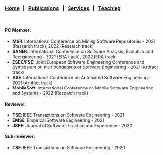 
### [Home](index.md) &nbsp;&nbsp;|&nbsp;&nbsp; [Publications](publications.md) &nbsp;&nbsp;|&nbsp;&nbsp; [Services](services.md) &nbsp;&nbsp;|&nbsp;&nbsp; [Teaching](teaching.md)

<br>

#### PC Member:
- <b>MSR</b>: International Conference on Mining Software Repositories - 2021 (Research track), 2022 (Research track)
- <b>SANER</b>: International Conference on Software Analysis, Evolution and Reengineering - 2021 (ERA track), 2022 (ERA track)
- <b>ESEC/FSE</b>: Joint European Software Engineering Conference and Symposium on the Foundations of Software Engineering - 2021 (Artifact track)
- <b>ASE</b>: International Conference on Automated Software Engineering - 2021 (Artifact track)
- <b>MobileSoft</b>: International Conference on Mobile Software Engineering and Systems - 2022 (Research track) 


#### Reviewer:
- <b>TSE</b>: IEEE Transactions on Software Engineering - 2021
- <b>EMSE</b>: Empirical Software Engineering - 2021
- <b>JSPE</b>: Journal of Software: Practice and Experience - 2020


#### Sub-reviewer:
- <b>TSE</b>: IEEE Transactions on Software Engineering - 2020
